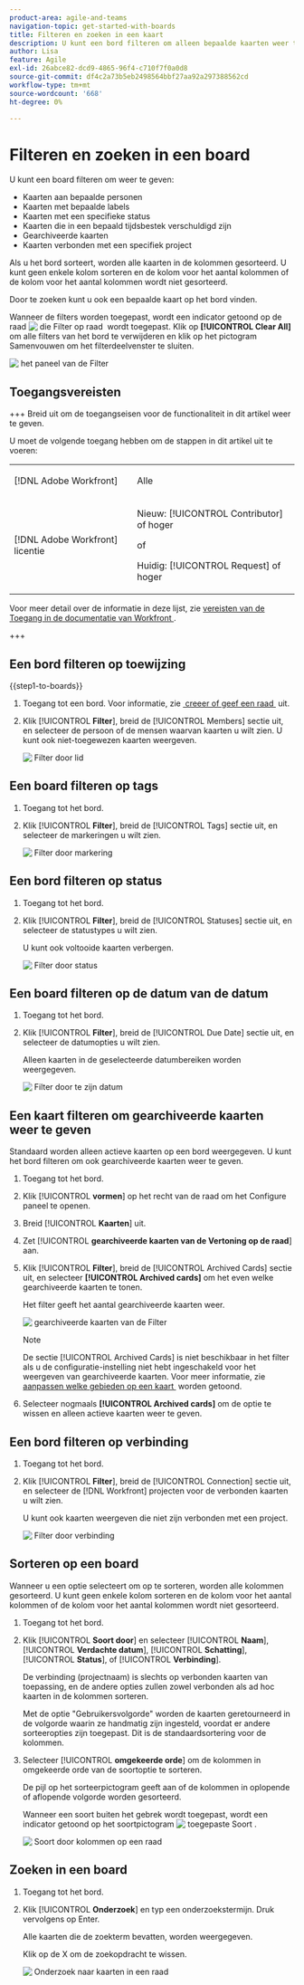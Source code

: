 ```yaml
---
product-area: agile-and-teams
navigation-topic: get-started-with-boards
title: Filteren en zoeken in een kaart
description: U kunt een bord filteren om alleen bepaalde kaarten weer te geven.
author: Lisa
feature: Agile
exl-id: 26abce82-dcd9-4865-96f4-c710f7f0a0d8
source-git-commit: df4c2a73b5eb2498564bbf27aa92a297388562cd
workflow-type: tm+mt
source-wordcount: '668'
ht-degree: 0%

---
```


# Filteren en zoeken in een board

U kunt een board filteren om weer te geven:

* Kaarten aan bepaalde personen
* Kaarten met bepaalde labels
* Kaarten met een specifieke status
* Kaarten die in een bepaald tijdsbestek verschuldigd zijn
* Gearchiveerde kaarten
* Kaarten verbonden met een specifiek project

Als u het bord sorteert, worden alle kaarten in de kolommen gesorteerd. U kunt geen enkele kolom sorteren en de kolom voor het aantal kolommen of de kolom voor het aantal kolommen wordt niet gesorteerd.

Door te zoeken kunt u ook een bepaalde kaart op het bord vinden.

Wanneer de filters worden toegepast, wordt een indicator getoond op de raad ![&#x200B; die Filter op raad &#x200B;](assets/boards-filterapplied-30x30.png) wordt toegepast. Klik op **[!UICONTROL Clear All]** om alle filters van het bord te verwijderen en klik op het pictogram Samenvouwen om het filterdeelvenster te sluiten.

![&#x200B; het paneel van de Filter &#x200B;](assets/boards-all-filters-collapsed-0823.png)

## Toegangsvereisten

+++ Breid uit om de toegangseisen voor de functionaliteit in dit artikel weer te geven.

U moet de volgende toegang hebben om de stappen in dit artikel uit te voeren:

<table style="table-layout:auto"> 
 <col> 
 <col> 
 <tbody> 
  <tr> 
   <td role="rowheader">[!DNL Adobe Workfront]</td> 
   <td> <p>Alle</p> </td> 
  </tr> 
  <tr> 
   <td role="rowheader">[!DNL Adobe Workfront] licentie</td> 
   <td> 
   <p>Nieuw: [!UICONTROL Contributor] of hoger</p> 
   <p>of</p>
   <p>Huidig: [!UICONTROL Request] of hoger</p>
   </td> 
  </tr> 
 </tbody> 
</table>

Voor meer detail over de informatie in deze lijst, zie [&#x200B; vereisten van de Toegang in de documentatie van Workfront &#x200B;](/help/quicksilver/administration-and-setup/add-users/access-levels-and-object-permissions/access-level-requirements-in-documentation.md).

+++

## Een bord filteren op toewijzing

{{step1-to-boards}}

1. Toegang tot een bord. Voor informatie, zie [&#x200B; creeer of geef een raad &#x200B;](../../agile/get-started-with-boards/create-edit-board.md) uit.
1. Klik [!UICONTROL **Filter**], breid de [!UICONTROL Members] sectie uit, en selecteer de persoon of de mensen waarvan kaarten u wilt zien. U kunt ook niet-toegewezen kaarten weergeven.

   ![&#x200B; Filter door lid &#x200B;](assets/boards-filter-by-assignees-0822.png)

## Een board filteren op tags

1. Toegang tot het bord.
1. Klik [!UICONTROL **Filter**], breid de [!UICONTROL Tags] sectie uit, en selecteer de markeringen u wilt zien.

   ![&#x200B; Filter door markering &#x200B;](assets/boards-filter-by-tags-0822.png)

## Een bord filteren op status

1. Toegang tot het bord.
1. Klik [!UICONTROL **Filter**], breid de [!UICONTROL Statuses] sectie uit, en selecteer de statustypes u wilt zien.

   U kunt ook voltooide kaarten verbergen.

   ![&#x200B; Filter door status &#x200B;](assets/boards-filter-by-status-0822.png)

## Een board filteren op de datum van de datum

1. Toegang tot het bord.
1. Klik [!UICONTROL **Filter**], breid de [!UICONTROL Due Date] sectie uit, en selecteer de datumopties u wilt zien.

   Alleen kaarten in de geselecteerde datumbereiken worden weergegeven.

   ![&#x200B; Filter door te zijn datum &#x200B;](assets/boards-filter-by-due-date-0822.png)

## Een kaart filteren om gearchiveerde kaarten weer te geven

Standaard worden alleen actieve kaarten op een bord weergegeven. U kunt het bord filteren om ook gearchiveerde kaarten weer te geven.

1. Toegang tot het bord.
1. Klik [!UICONTROL **vormen**] op het recht van de raad om het Configure paneel te openen.
1. Breid [!UICONTROL **Kaarten**] uit.
1. Zet [!UICONTROL **gearchiveerde kaarten van de Vertoning op de raad**] aan.
1. Klik [!UICONTROL **Filter**], breid de [!UICONTROL Archived Cards] sectie uit, en selecteer **[!UICONTROL Archived cards]** om het even welke gearchiveerde kaarten te tonen.

   Het filter geeft het aantal gearchiveerde kaarten weer.

   ![&#x200B; gearchiveerde kaarten van de Filter &#x200B;](assets/filter-by-archived-cards.png)

   >[!NOTE]
   >
   >De sectie [!UICONTROL Archived Cards] is niet beschikbaar in het filter als u de configuratie-instelling niet hebt ingeschakeld voor het weergeven van gearchiveerde kaarten. Voor meer informatie, zie [&#x200B; aanpassen welke gebieden op een kaart &#x200B;](/help/quicksilver/agile/get-started-with-boards/customize-fields-on-card.md) worden getoond.

1. Selecteer nogmaals **[!UICONTROL Archived cards]** om de optie te wissen en alleen actieve kaarten weer te geven.

## Een bord filteren op verbinding

1. Toegang tot het bord.
1. Klik [!UICONTROL **Filter**], breid de [!UICONTROL Connection] sectie uit, en selecteer de [!DNL Workfront] projecten voor de verbonden kaarten u wilt zien.

   U kunt ook kaarten weergeven die niet zijn verbonden met een project.

   ![&#x200B; Filter door verbinding &#x200B;](assets/boards-filter-by-connection.png)

## Sorteren op een board

Wanneer u een optie selecteert om op te sorteren, worden alle kolommen gesorteerd. U kunt geen enkele kolom sorteren en de kolom voor het aantal kolommen of de kolom voor het aantal kolommen wordt niet gesorteerd.

1. Toegang tot het bord.
1. Klik [!UICONTROL **Soort door**] en selecteer [!UICONTROL **Naam**], [!UICONTROL **Verdachte datum**], [!UICONTROL **Schatting**], [!UICONTROL **Status**], of [!UICONTROL **Verbinding**].

   De verbinding (projectnaam) is slechts op verbonden kaarten van toepassing, en de andere opties zullen zowel verbonden als ad hoc kaarten in de kolommen sorteren.

   Met de optie &quot;Gebruikersvolgorde&quot; worden de kaarten geretourneerd in de volgorde waarin ze handmatig zijn ingesteld, voordat er andere sorteeropties zijn toegepast. Dit is de standaardsortering voor de kolommen.

1. Selecteer [!UICONTROL **omgekeerde orde**] om de kolommen in omgekeerde orde van de soortoptie te sorteren.

   De pijl op het sorteerpictogram geeft aan of de kolommen in oplopende of aflopende volgorde worden gesorteerd.

   Wanneer een soort buiten het gebrek wordt toegepast, wordt een indicator getoond op het soortpictogram ![&#x200B; toegepaste Soort &#x200B;](assets/sort-applied-boards.png).

   ![&#x200B; Soort door kolommen op een raad &#x200B;](assets/sort-by-columns-in-board.png)

## Zoeken in een board

1. Toegang tot het bord.
1. Klik [!UICONTROL **Onderzoek**] en typ een onderzoekstermijn. Druk vervolgens op Enter.

   Alle kaarten die de zoekterm bevatten, worden weergegeven.

   Klik op de X om de zoekopdracht te wissen.

   ![&#x200B; Onderzoek naar kaarten in een raad &#x200B;](assets/boards-searchbox.png)
